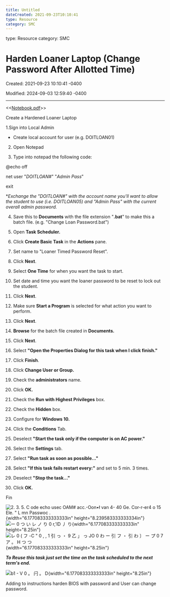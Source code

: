 ```yaml
---
title: Untitled
dateCreated: 2021-09-23T10:10:41
type: Resource
category: SMC
---
```

type: Resource
category: SMC

# Harden Loaner Laptop (Change Password After Allotted Time)

Created: 2021-09-23 10:10:41 -0400

Modified: 2024-09-03 12:59:40 -0400

---

<<[Notebook.pdf](../../Attachments/Notebook.pdf)>>



Create a Hardened Loaner Laptop

1.Sign into Local Admin

-   Create local account for user (e.g. DOITLOAN01)



2. Open Notepad



3. Type into notepad the following code:

@echo off

net user "*DOITLOAN#*" "*Admin Pass*"

exit

**Exchange the "DOITLOAN#" with the account name you'll want to allow the student to use (i.e. DOITLOAN05) and "Admin Pass" with the current overall admin password.*



4. Save this to **Documents** with the file extension "**.bat**" to make this a batch file. (e.g. "Change Loan Password.bat")



5. Open **Task Scheduler.**



6. Click **Create Basic Task** in the **Actions** pane.



7. Set name to "Loaner Timed Password Reset".



8. Click **Next**.



9. Select **One Time** for when you want the task to start.



10. Set date and time you want the loaner password to be reset to lock out the student.



11. Click **Next**.



12. Make sure **Start a Program** is selected for what action you want to perform.



13. Click **Next**.



14. **Browse** for the batch file created in **Documents.**



15. Click **Next**.



16. Select **"Open the Properties Dialog for this task when I click finish."**



17. Click **Finish**.



18. Click **Change User or Group.**



19. Check the **administrators** name.



20. Click **OK.**



21. Check the **Run with Highest Privileges** box.



22. Check the **Hidden** box.



23. Configure for **Windows 10.**



24. Click the **Conditions** Tab.



25. Deselect **"Start the task only if the computer is on AC power."**



26. Select the **Settings** tab.



27. Select **"Run task as soon as possible..."**



28. Select **"If this task fails restart every:"** and set to 5 min. 3 times.



29. Deselect **"Stop the task..."**



30. Click **OK.**



Fin

![2. 3. 5. C ode echo usec OAM# acc.-Oon•ł van 4- 40 Ge. Cor-r-er4 o 15 Ele. " L mn Passwoc . ](../../Attachments/Help-Desk-Harden-Loaner-Laptop-(Change-Password-After-Allotted-Time)-image1.png){width="6.177083333333333in" height="8.239583333333334in"}![ー 0 つ い レ ノ り 0 r,'lD 丿 り ](../../Attachments/Help-Desk-Harden-Loaner-Laptop-(Change-Password-After-Allotted-Time)-image2.png){width="6.177083333333333in" height="8.25in"}![レ 0 ( フ -C " 0 , , 1 引 っ ・ 9 乙 」 っ JO 0 わ ー 引 フ ・ 引 わ 〕 ー プ 0 7 ア 。 H つ つ ](../../Attachments/Help-Desk-Harden-Loaner-Laptop-(Change-Password-After-Allotted-Time)-image3.png){width="6.177083333333333in" height="8.25in"}

***To Reuse this task just set the time on the task scheduled to the next term's end.***



![b1 - V 0 。 闩 。 D ](../../Attachments/Help-Desk-Harden-Loaner-Laptop-(Change-Password-After-Allotted-Time)-image4.png){width="6.177083333333333in" height="8.25in"}



Adding to instructions harden BIOS with password and User can change password.




